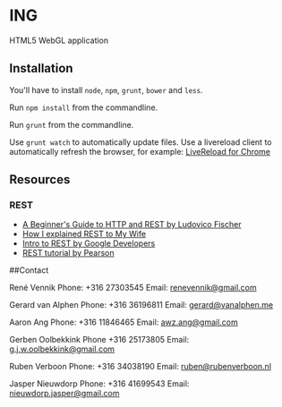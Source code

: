 # ING

HTML5 WebGL application

## Installation

You'll have to install `node`, `npm`, `grunt`, `bower` and `less`.

Run `npm install` from the commandline.

Run `grunt` from the commandline.

Use `grunt watch` to automatically update files.
Use a livereload client to automatically refresh the browser, for example: [LiveReload for Chrome](https://chrome.google.com/webstore/detail/livereload/jnihajbhpnppcggbcgedagnkighmdlei?hl=en.)

## Resources

### REST
* [A Beginner's Guide to HTTP and REST by Ludovico Fischer](http://code.tutsplus.com/tutorials/a-beginners-guide-to-http-and-rest--net-16340)
* [How I explained REST to My Wife](http://www.looah.com/source/view/2284)
* [Intro to REST by Google Developers](https://www.youtube.com/watch?v=YCcAE2SCQ6k)
* [REST tutorial by Pearson](http://www.restapitutorial.com/lessons/whatisrest.html)

##Contact

René Vennik
Phone: +316 27303545
Email: renevennik@gmail.com

Gerard van Alphen
Phone: +316 36196811
Email: gerard@vanalphen.me

Aaron Ang
Phone: +316 11846465
Email: awz.ang@gmail.com

Gerben Oolbekkink
Phone +316 25173805
Email: g.j.w.oolbekkink@gmail.com

Ruben Verboon
Phone: +316 34038190
Email: ruben@rubenverboon.nl

Jasper Nieuwdorp
Phone: +316 41699543
Email: nieuwdorp.jasper@gmail.com